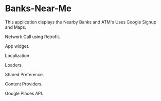 # Banks-Near-Me
This application displays the Nearby Banks and ATM's
Uses Google Signup and Maps.

Network Call using Retrofit.

App widget.

Localization

Loaders.

Shared Preference.

Content Providers.

Google Places API.


